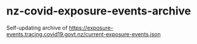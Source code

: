 # nz-covid-exposure-events-archive

Self-updating archive of https://exposure-events.tracing.covid19.govt.nz/current-exposure-events.json
